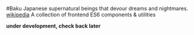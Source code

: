 #Baku
Japanese supernatural beings that devour dreams and nightmares. [wikipedia](https://en.wikipedia.org/wiki/Baku_(spirit))
A collection of frontend ES6 components & utilities

**under development, check back later**
